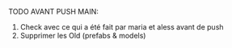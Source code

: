 TODO AVANT PUSH MAIN:
1. Check avec ce qui a été fait par maria et aless avant de push
2. Supprimer les Old (prefabs & models)